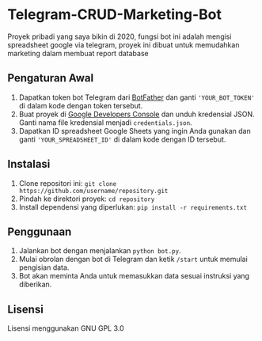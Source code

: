 # Telegram-CRUD-Marketing-Bot
Proyek pribadi yang saya bikin di 2020, fungsi bot ini adalah mengisi spreadsheet google via telegram, proyek ini dibuat untuk memudahkan marketing dalam membuat report database

## Pengaturan Awal

1. Dapatkan token bot Telegram dari [BotFather](https://core.telegram.org/bots#botfather) dan ganti `'YOUR_BOT_TOKEN'` di dalam kode dengan token tersebut.
2. Buat proyek di [Google Developers Console](https://console.developers.google.com/) dan unduh kredensial JSON. Ganti nama file kredensial menjadi `credentials.json`.
3. Dapatkan ID spreadsheet Google Sheets yang ingin Anda gunakan dan ganti `'YOUR_SPREADSHEET_ID'` di dalam kode dengan ID tersebut.

## Instalasi

1. Clone repositori ini: `git clone https://github.com/username/repository.git`
2. Pindah ke direktori proyek: `cd repository`
3. Install dependensi yang diperlukan: `pip install -r requirements.txt`

## Penggunaan

1. Jalankan bot dengan menjalankan `python bot.py`.
2. Mulai obrolan dengan bot di Telegram dan ketik `/start` untuk memulai pengisian data.
3. Bot akan meminta Anda untuk memasukkan data sesuai instruksi yang diberikan.

## Lisensi

Lisensi menggunakan GNU GPL 3.0 

